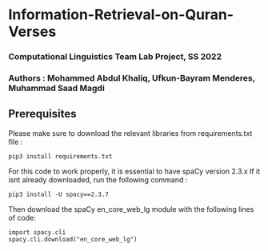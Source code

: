 # Information-Retrieval-on-Quran-Verses
### Computational Linguistics Team Lab Project, SS 2022
### Authors : Mohammed Abdul Khaliq, Ufkun-Bayram Menderes, Muhammad Saad Magdi

## Prerequisites
Please make sure to download the relevant libraries from requirements.txt file :
```
pip3 install requirements.txt
```
For this code to work properly, it is essential to have spaCy version 2.3.x
If it isnt already downloaded, run the following command :
```
pip3 install -U spacy==2.3.7
```
Then download the spaCy en_core_web_lg module with the following lines of code:
```
import spacy.cli
spacy.cli.download("en_core_web_lg")
```
